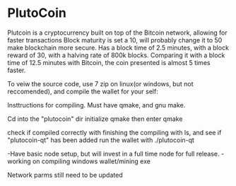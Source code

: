 # PlutoCoin
Plutcoin is a cryptocurrency built on top of the Bitcoin network, allowing for faster transactions
Block maturity is set a 10, will probably change it to 50 make blockchain more secure.
Has a block time of 2.5 minutes, with a block reward of 30, with a halving rate of 800k blocks.
Comparing it with a block time of 12.5 minutes with Bitcoin, the coin presented is almost 5 times faster.


To veiw the source code, use 7 zip on linux(or windows, but not reccomended), and compile the wallet for your self:

Insttructions for compiling.
Must have qmake, and gnu make.

Cd into the "plutocoin" dir
initialize qmake
then enter qmake

check if compiled correctly with finishing the compiling with ls, and see if "plutocoin-qt" has been added
run the wallet with ./plutocoin-qt

-Have basic node setup, but will invest in a full time node for full release.
-working on compiling windows wallet/mining exe

Network parms still need to be updated


